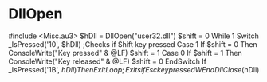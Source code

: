 # DllOpen
#include &lt;Misc.au3>  $hDll = DllOpen("user32.dll") $shift = 0  While 1    Switch _IsPressed('10', $hDll) ;Checks if Shift key pressed       Case 1          If $shift = 0 Then ConsoleWrite("Key pressed" &amp; @LF)          $shift = 1       Case 0          If $shift = 1 Then ConsoleWrite("Key released" &amp; @LF)          $shift = 0    EndSwitch    If _IsPressed('1B', $hDll) Then ExitLoop ;Exits if Esc key pressed WEnd DllClose($hDll)
